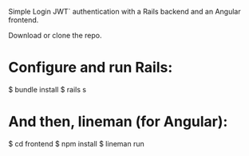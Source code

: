 Simple Login
JWT` authentication with a Rails backend and an Angular frontend.

Download or clone the repo. 

Configure and run Rails:
==============================

$ bundle install
$ rails s


And then, lineman (for Angular):
==================================
$ cd frontend
$ npm install
$ lineman run


